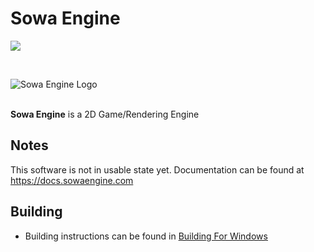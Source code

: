 # Sowa Engine

[![](https://dcbadge.vercel.app/api/server/HP7SDFU2Ep)](https://discord.gg/HP7SDFU2Ep)

<br>

<img src="https://raw.githubusercontent.com/sowaengine/sowa/main/.res/icon-full.png" alt="Sowa Engine Logo"><br><br>


**Sowa Engine** is a 2D Game/Rendering Engine


## Notes
   This software is not in usable state yet.
   Documentation can be found at https://docs.sowaengine.com
   
## Building
- Building instructions can be found in [Building For Windows](https://docs.sowaengine.com/en/latest/engine_development/building_for_windows.html)
